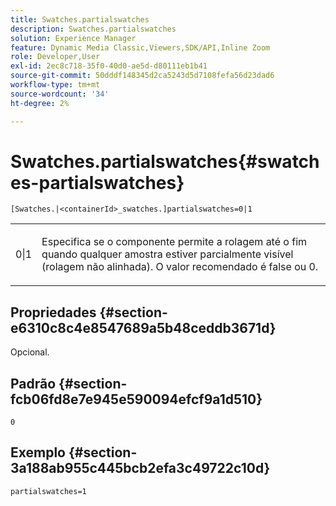 ```yaml
---
title: Swatches.partialswatches
description: Swatches.partialswatches
solution: Experience Manager
feature: Dynamic Media Classic,Viewers,SDK/API,Inline Zoom
role: Developer,User
exl-id: 2ec8c718-35f0-40d0-ae5d-d80111eb1b41
source-git-commit: 50dddf148345d2ca5243d5d7108fefa56d23dad6
workflow-type: tm+mt
source-wordcount: '34'
ht-degree: 2%

---
```


# Swatches.partialswatches{#swatches-partialswatches}

`[Swatches.|<containerId>_swatches.]partialswatches=0|1`

<table id="table_4B8CEC134277403A840A050BD8C8CE2B"> 
 <tbody> 
  <tr> 
   <td> <p> <span class="codeph"> 0|1</span> </p> </td> 
   <td> <p> Especifica se o componente permite a rolagem até o fim quando qualquer amostra estiver parcialmente visível (rolagem não alinhada). O valor recomendado é <span class="codeph"> false</span> ou <span class="codeph"> 0</span>. </p> </td> 
  </tr> 
 </tbody> 
</table>

## Propriedades {#section-e6310c8c4e8547689a5b48ceddb3671d}

Opcional.

## Padrão {#section-fcb06fd8e7e945e590094efcf9a1d510}

`0`

## Exemplo {#section-3a188ab955c445bcb2efa3c49722c10d}

`partialswatches=1`
